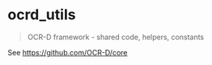 # ocrd_utils

> OCR-D framework - shared code, helpers, constants

See https://github.com/OCR-D/core
